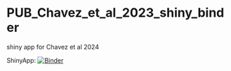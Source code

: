 # PUB_Chavez_et_al_2023_shiny_binder
shiny app for Chavez et al 2024

ShinyApp: [![Binder](https://mybinder.org/badge_logo.svg)](https://mybinder.org/v2/gh/MercaderLabAnatomy/PUB_Chavez_et_al_2023_shiny_binder/main?urlpath=shiny/bus-dashboard/)

